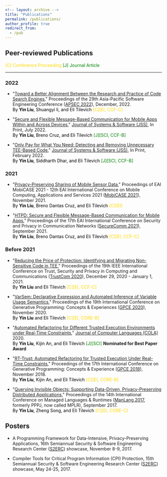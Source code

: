 ```yaml
---
<!-- layout: archive -->
title: "Publications"
permalink: /publications/
author_profile: true
redirect_from:
  - /pub
---
```


## Peer-reviewed Publications

<font color=Gold>[C] Conference Proceeding</font> <font color=Green>[J] Journal Article</font>
<!-- <font color=Gold>[C]</font> -->
<!-- <font color=Green>[J]</font> --> 
------

### 2022
  * "[Toward a Better Alignment Between the Research and Practice of Code Search Engines]()," Proceedings of the 29th Asia-Pacific Software Engineering Conference ([APSEC 2022](https://conf.researchr.org/home/apsec-2022)), December, 2022. <br>
    <font color=Black>By <b>Yin Liu</b>, Shuangyi li, and Eli Tilevich</font> <font color=Gold>[C][EI, CCF-C]</font> 
    
  * "[Secure and Flexible Message-Based Communication for Mobile Apps Within and Across Devices](),"  [Journal of Systems & Software (JSS)](https://www.journals.elsevier.com/journal-of-systems-and-software), In Print, July 2022. <br>
    <font color=Black>By <b>Yin Liu</b>, Breno Cruz, and Eli Tilevich</font> <font color=Green>[J][SCI, CCF-B] </font>
    
  * "[Only Pay for What You Need: Detecting and Removing Unnecessary TEE-Based Code](https://people.cs.vt.edu/tilevich/papers/TEEInsourcingJSS.pdf),"  [Journal of Systems & Software (JSS)](https://www.journals.elsevier.com/journal-of-systems-and-software), In Print, February 2022. <br>
    <font color=Black>By <b>Yin Liu</b>, Siddharth Dhar, and Eli Tilevich</font> <font color=Green>[J][SCI, CCF-B] </font>

### 2021
  * "[Privacy-Preserving Sharing of Mobile Sensor Data](https://people.cs.vt.edu/~tilevich/papers/GoBetween.pdf)," Proceedings of EAI MobiCASE 2021 - 12th EAI International Conference on Mobile Computing, Applications and Services 2021 ([MobiCASE 2021](https://mobicase.eai-conferences.org/2021/)), November 2021. <br>
    <font color=Black>By <b>Yin Liu</b>, Breno Dantas Cruz, and Eli Tilevich</font> <font color=Gold>[C][EI]</font>

  * "[HTPD: Secure and Flexible Message-Based Communication for Mobile Apps](https://people.cs.vt.edu/~tilevich/papers/SecureComm2021.pdf)," Proceedings of the 17th EAI International Conference on Security and Privacy in Communication Networks ([SecureComm 2021](https://securecomm.eai-conferences.org/2021/)), September 2021. <br>
    <font color=Black>By <b>Yin Liu</b>, Breno Dantas Cruz, and Eli Tilevich</font> <font color=Gold>[C][EI, CCF-C]</font> 

### Before 2021
  * "[Reducing the Price of Protection: Identifying and Migrating Non-Sensitive Code in TEE](https://people.cs.vt.edu/tilevich/papers/TEE_Insourcing2020.pdf)," Proceedings of the 19th IEEE International Conference on Trust, Security and Privacy in Computing and Communications ([TrustCom 2020](https://dblp.org/db/conf/trustcom/trustcom2020.html)), December 29, 2020 - January 1, 2021. <br>
    <font color=Black>By <b>Yin Liu</b> and Eli Tilevich</font> <font color=Gold>[C][EI, CCF-C]</font> 

  * "[VarSem: Declarative Expression and Automated Inference of Variable Usage Semantics](https://people.cs.vt.edu/tilevich/papers/gpce2020.pdf)," Proceedings of the 19th International Conference on Generative Programming: Concepts & Experiences ([GPCE 2020](https://conf.researchr.org/home/gpce-2020?)), November 2020. <br>
    <font color=Black>By <b>Yin Liu</b> and Eli Tilevich</font> <font color=Gold>[C][EI, CORE-B]</font> 

  * "[Automated Refactoring for Different Trusted Execution Environments under Real-Time Constraints](https://people.cs.vt.edu/~tilevich/papers/RT_Trust_for_Journal.pdf)," [Journal of Computer Languages (COLA)](https://www.journals.elsevier.com/journal-of-computer-languages) 2020. <br>
    <font color=Black>By <b>Yin Liu</b>, Kijin An, and Eli Tilevich</font> <font color=Green>[J][SCI]</font> **Nominated for Best Paper Award**

  * "[RT-Trust: Automated Refactoring for Trusted Execution Under Real-Time Constraints](https://people.cs.vt.edu/~tilevich/papers/cpi-gpce.pdf)," Proceedings of the 17th International Conference on Generative Programming: Concepts & Experience ([GPCE 2018](https://conf.researchr.org/track/gpce-2018/gpce-2018)), November 2018. <br>
    <font color=Black>By <b>Yin Liu</b>, Kijin An, and Eli Tilevich</font> <font color=Gold>[C][EI, CORE-B]</font>

  * "[Querying Invisible Objects: Supporting Data-Driven, Privacy-Preserving Distributed Applications](https://people.cs.vt.edu/~tilevich/papers/obex-manlang.pdf)," Proceedings of the 14th International Conference on Managed Languages & Runtimes ([ManLang 2017](https://d3s.mff.cuni.cz/legacy/conferences/manlang17/?n=Main.HomePage), formerly PPPJ, now called MPLR), September 2017. <br>
    <font color=Black>By <b>Yin Liu</b>, Zheng Song, and Eli Tilevich</font> <font color=Gold>[C][EI, CORE-C]</font>



## Posters
  * A Programming Framework for Data-Intensive, Privacy-Preserving Applications, 16th Semiannual Security & Software Engineering Research Center ([S2ERC](https://www.serc.net/)) showcase, November 8-9, 2017.

  * Compiler Tools for Critical Program Information (CPI) Protection, 15th Semiannual Security & Software Engineering Research Center ([S2ERC](https://www.serc.net/)) showcase, May 24-25, 2017.

<!-- {% if author.googlescholar %}
  You can also find my articles on <u><a href="{{author.googlescholar}}">my Google Scholar profile</a>.</u>
{% endif %}

{% include base_path %}

{% for post in site.publications reversed %}
  {% include archive-single.html %}
{% endfor %}
 -->
